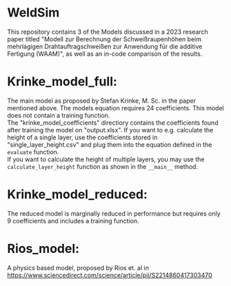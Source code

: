 # WeldSim
This repository contains 3 of the Models discussed in a 2023 research paper titled "Modell zur Berechnung der
Schweißraupenhöhen beim mehrlagigen Drahtauftragschweißen zur Anwendung für die additive Fertigung (WAAM)", as well
as an in-code comparison of the results.

# Krinke_model_full:
The main model as proposed by Stefan Krinke, M. Sc. in the paper mentioned above. The models equation requires 24
coefficients. This model does not contain a training function. <br>
The "krinke_model_coefficients" directiory contains
the coefficients found after training the model on "output.xlsx". If you want to e.g. calculate the height of a single 
layer, use the coefficients stored in "single_layer_height.csv" and plug them into the equation defined in the 
`evaluate` function. <br>
If you want to calculate the height of multiple layers, you may use the `calculate_layer_height` function as shown in the
`__main__` method.

# Krinke_model_reduced:
The reduced model is marginally reduced in performance but requires only 9 coefficients and includes a training
function.

# Rios_model:
A physics based model, proposed by Rios et. al in https://www.sciencedirect.com/science/article/pii/S2214860417303470